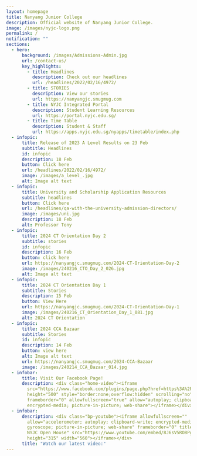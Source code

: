 ```yaml
---
layout: homepage
title: Nanyang Junior College
description: Official website of Nanyang Junior College.
image: /images/nyjc-logo.png
permalink: /
notification: ""
sections:
  - hero:
      background: /images/Admissions-Admin.jpg
      url: /contact-us/
      key_highlights:
        - title: Headlines
          description: Check out our headlines
          url: /headlines/2022/02/16/4972/
        - title: STORIES
          description: View our stories
          url: https://nanyangjc.smugmug.com
        - title: NYJC Integrated Portal
          description: Student Learning Resources
          url: https://portal.nyjc.edu.sg/
        - title: Time Table
          description: Student & Staff
          url: https://apps.nyjc.edu.sg/nyapps/timetable/index.php
  - infopic:
      title: Release of 2023 A Level Results on 23 Feb
      subtitle: Headlines
      id: infopic
      description: 18 Feb
      button: Click here
      url: /headlines/2022/02/16/4972/
      image: /images/a_level_.jpg
      alt: Image alt text
  - infopic:
      title: University and Scholarship Application Resources
      subtitle: headlines
      button: Click here
      url: /headlines/qa-with-the-university-admission-directors/
      image: /images/uni.jpg
      description: 18 Feb
      alt: Professor Tony
  - infopic:
      title: 2024 CT Orientation Day 2
      subtitle: stories
      id: infopic
      description: 16 Feb
      button: click here
      url: https://nanyangjc.smugmug.com/2024-CT-Orientation-Day-2
      image: /images/240216_CTO_Day_2_026.jpg
      alt: Image alt text
  - infopic:
      title: 2024 CT Orientation Day 1
      subtitle: Stories
      description: 15 Feb
      button: View Here
      url: https://nanyangjc.smugmug.com/2024-CT-Orientation-Day-1
      image: /images/240216_CT_Orientation_Day_1_081.jpg
      alt: 2024 CT Orientation
  - infopic:
      title: 2024 CCA Bazaar
      subtitle: Stories
      id: infopic
      description: 14 Feb
      button: view here
      alt: Image alt text
      url: https://nanyangjc.smugmug.com/2024-CCA-Bazaar
      image: /images/240214_CCA_Bazaar_014.jpg
  - infobar:
      title: Visit Our Facebook Page!
      description: <div class="home-video"><iframe
        src="https://www.facebook.com/plugins/page.php?href=https%3A%2F%2Fwww.facebook.com%2FNanyangjc%2F&tabs=timeline&width=340&height=500&small_header=false&adapt_container_width=true&hide_cover=false&show_facepile=true&appId"
        height="500" style="border:none;overflow:hidden" scrolling="no"
        frameborder="0" allowfullscreen="true" allow="autoplay; clipboard-write;
        encrypted-media; picture-in-picture; web-share"></iframe></div>
  - infobar:
      description: <div class="bp-youtube"><iframe allowfullscreen=""
        allow="accelerometer; autoplay; clipboard-write; encrypted-media;
        gyroscope; picture-in-picture; web-share" frameborder="0" title="2024
        NYJC Open House" src="https://www.youtube.com/embed/8J6sV5RO8Pg"
        height="315" width="560"></iframe></div>
      title: "Watch our latest video:"
---
```

